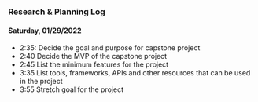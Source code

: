 ### Research & Planning Log
#### Saturday, 01/29/2022
* 2:35: Decide the goal and purpose for capstone project
* 2:40 Decide the MVP of the capstone project
* 2:45 List the minimum features for the project
* 3:35 List tools, frameworks, APIs and other resources that can be used in the project
* 3:55 Stretch goal for the project